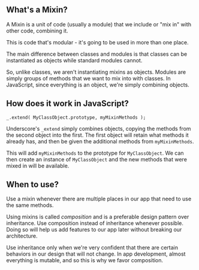## What's a Mixin?
A Mixin is a unit of code (usually a module) that we include or "mix in" with other code, combining it. 

This is code that's modular - it's going to be used in more than one place.

The main difference between classes and modules is that classes can be instantiated as objects while standard modules cannot.

So, unlike classes, we aren't instantiating mixins as objects. Modules are simply groups of methods that we want to mix into with classes. In JavaScript, since everything is an object, we're simply combining objects.

## How does it work in JavaScript?
`_.extend( MyClassObject.prototype, myMixinMethods );`  

Underscore's `_extend` simply combines objects, copying the methods from the second object into the first. The first object will retain what methods it already has, and then be given the additional methods from `myMixinMethods`. 

This will add `myMixinMethods` to the prototype for `MyClassObject`. We can then create an instance of `MyClassObject` and the new methods that were mixed in will be available.

## When to use?
Use a mixin whenever there are multiple places in our app that need to use the same methods. 

Using mixins is called _composition_ and is a preferable design pattern over inheritance. Use composition instead of inheritance whenever possible. Doing so will help us add features to our app later without breaking our architecture.

Use inheritance only when we're very confident that there are certain behaviors in our design that will not change. In app development, almost everything is mutable, and so this is why we favor composition.